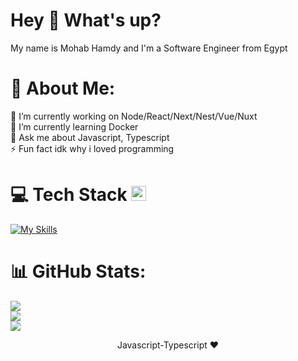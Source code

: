 <h1>Hey 👋 What's up?</h1>
<p align="left">My name is Mohab Hamdy and I'm a Software Engineer from Egypt</p>

###

# 💫 About Me:
🔭 I’m currently working on Node/React/Next/Nest/Vue/Nuxt<br>🌱 I’m currently learning Docker<br>💬 Ask me about Javascript, Typescript<br>⚡ Fun fact idk why i loved programming


# 💻 Tech Stack <img src="https://camo.githubusercontent.com/94b33bd991f6c3135af747bdf27361be43e797c0fce678b62ed5aef57e9d8bd7/68747470733a2f2f6d65646961322e67697068792e636f6d2f6d656469612f51737347456d706b79454f684243623765312f67697068792e6769663f6369643d656366303565343761306e336769316266716e74716d6f62386739616964316f796a327772336473336d67373030626c267269643d67697068792e676966" width="24" />
[![My Skills](https://skillicons.dev/icons?i=html,css,sass,bootstrap,tailwind,javascript,typescript,react,vue,next,nuxt,vite,nodejs,express,deno,nestjs,babel,webpack,postgres,mysql,sqlite,mongodb,prisma,docker,vercel,git,github,linux,postman,vscode,atom&perline=8&theme=light)](https://skillicons.dev)

# 📊 GitHub Stats:
![](https://github-readme-stats.vercel.app/api?username=mohabhg0&theme=react&hide_border=true&include_all_commits=true&count_private=true)<br/>
![](https://github-readme-streak-stats.herokuapp.com/?user=mohabhg0&theme=react&hide_border=true)<br/>
![](https://github-readme-stats.vercel.app/api/top-langs/?username=mohabhg0&theme=react&hide_border=true&include_all_commits=true&count_private=tru&layout=compact)

<p align="center">Javascript-Typescript ❤️</p>
